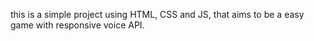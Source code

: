 this is a simple project using HTML, CSS and JS, that aims to be a easy game with responsive voice API.

